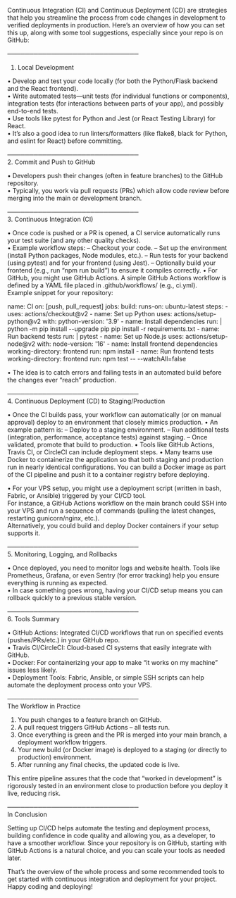Continuous Integration (CI) and Continuous Deployment (CD) are strategies that help you streamline the process from code changes in development to verified deployments in production. Here’s an overview of how you can set this up, along with some tool suggestions, especially since your repo is on GitHub:

──────────────────────────────  
1. Local Development

• Develop and test your code locally (for both the Python/Flask backend and the React frontend).  
• Write automated tests—unit tests (for individual functions or components), integration tests (for interactions between parts of your app), and possibly end-to-end tests.  
• Use tools like pytest for Python and Jest (or React Testing Library) for React.  
• It’s also a good idea to run linters/formatters (like flake8, black for Python, and eslint for React) before committing.

──────────────────────────────  
2. Commit and Push to GitHub

• Developers push their changes (often in feature branches) to the GitHub repository.  
• Typically, you work via pull requests (PRs) which allow code review before merging into the main or development branch.

──────────────────────────────  
3. Continuous Integration (CI)

• Once code is pushed or a PR is opened, a CI service automatically runs your test suite (and any other quality checks).  
• Example workflow steps:
 – Checkout your code.
 – Set up the environment (install Python packages, Node modules, etc.).
 – Run tests for your backend (using pytest) and for your frontend (using Jest).
 – Optionally build your frontend (e.g., run “npm run build”) to ensure it compiles correctly.
• For GitHub, you might use GitHub Actions. A simple GitHub Actions workflow is defined by a YAML file placed in .github/workflows/ (e.g., ci.yml).  
 Example snippet for your repository:
  
  name: CI
  on: [push, pull_request]
  jobs:
    build:
     runs-on: ubuntu-latest
     steps:
      - uses: actions/checkout@v2
      - name: Set up Python
        uses: actions/setup-python@v2
        with:
          python-version: '3.9'
      - name: Install dependencies
        run: |
          python -m pip install --upgrade pip
          pip install -r requirements.txt
      - name: Run backend tests
        run: |
          pytest
      - name: Set up Node.js
        uses: actions/setup-node@v2
        with:
          node-version: '16'
      - name: Install frontend dependencies
        working-directory: frontend
        run: npm install
      - name: Run frontend tests
        working-directory: frontend
        run: npm test -- --watchAll=false

• The idea is to catch errors and failing tests in an automated build before the changes ever “reach” production.

──────────────────────────────  
4. Continuous Deployment (CD) to Staging/Production

• Once the CI builds pass, your workflow can automatically (or on manual approval) deploy to an environment that closely mimics production.
• An example pattern is:
 – Deploy to a staging environment.
 – Run additional tests (integration, performance, acceptance tests) against staging.
 – Once validated, promote that build to production.
• Tools like GitHub Actions, Travis CI, or CircleCI can include deployment steps.
• Many teams use Docker to containerize the application so that both staging and production run in nearly identical configurations. You can build a Docker image as part of the CI pipeline and push it to a container registry before deploying.

• For your VPS setup, you might use a deployment script (written in bash, Fabric, or Ansible) triggered by your CI/CD tool.  
 For instance, a GitHub Actions workflow on the main branch could SSH into your VPS and run a sequence of commands (pulling the latest changes, restarting gunicorn/nginx, etc.).  
 Alternatively, you could build and deploy Docker containers if your setup supports it.

──────────────────────────────  
5. Monitoring, Logging, and Rollbacks

• Once deployed, you need to monitor logs and website health. Tools like Prometheus, Grafana, or even Sentry (for error tracking) help you ensure everything is running as expected.  
• In case something goes wrong, having your CI/CD setup means you can rollback quickly to a previous stable version.

──────────────────────────────  
6. Tools Summary

• GitHub Actions: Integrated CI/CD workflows that run on specified events (pushes/PRs/etc.) in your GitHub repo.  
• Travis CI/CircleCI: Cloud-based CI systems that easily integrate with GitHub.  
• Docker: For containerizing your app to make “it works on my machine” issues less likely.  
• Deployment Tools: Fabric, Ansible, or simple SSH scripts can help automate the deployment process onto your VPS.

──────────────────────────────  
The Workflow in Practice

1. You push changes to a feature branch on GitHub.  
2. A pull request triggers GitHub Actions – all tests run.  
3. Once everything is green and the PR is merged into your main branch, a deployment workflow triggers.  
4. Your new build (or Docker image) is deployed to a staging (or directly to production) environment.  
5. After running any final checks, the updated code is live.

This entire pipeline assures that the code that “worked in development” is rigorously tested in an environment close to production before you deploy it live, reducing risk.

──────────────────────────────  
In Conclusion

Setting up CI/CD helps automate the testing and deployment process, building confidence in code quality and allowing you, as a developer, to have a smoother workflow. Since your repository is on GitHub, starting with GitHub Actions is a natural choice, and you can scale your tools as needed later.

That’s the overview of the whole process and some recommended tools to get started with continuous integration and deployment for your project. Happy coding and deploying! 